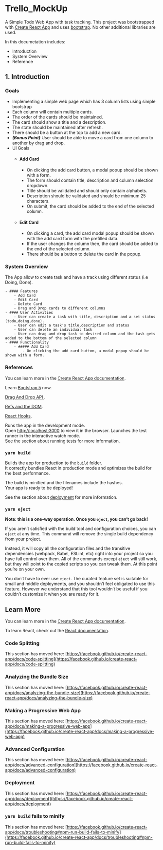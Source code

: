 # Trello_MockUp

A Simple Todo Web App with task tracking.
This project was bootstrapped with [Create React App](https://github.com/facebook/create-react-app) and uses [bootstrap](https://getbootstrap.com/). 
No other additional libraries are used.

In this documetation includes:
* Introduction
* System Overview
* Reference

## 1. Introduction

### Goals
- Implementing a simple web page which has 3 column lists using simple bootstrap 
- Each column will contain multiple cards.
- The order of the cards should be maintained.
- The card should show a title and a description.
- The state should be maintained after refresh.
- There should be a button at the top to add a new card.
- ***(Bonus Point)*** User should be able to move a card from one column to another by drag and drop.
- UI Goals
    - #### Add Card
        - On clicking the add card button, a modal popup should be shown with a form. 
        - The form should contain title, description and column selection dropdown.
        - Title should be validated and should only contain alphabets.
        - Description should be validated and should be minimum 25 characters.
        - On submit, the card should be added to the end of the selected column.
    - #### Edit Card
        - On clicking a card, the add card modal popup should be shown with the add card form with the prefilled data.
        - If the user changes the column then, the card should be added to the end of the selected column.
        - There should be a button to delete the card in the popup.

### System Overview
The App allow to create task and have a track using different status (i.e Doing, Done).

    - #### Features
        - Add Card
        - Edit Card
        - Delete Card
        - Drag and Drop cards to different columns
    - #### User Activities
        - User can create a task with title, description and a set status (todo,doing,done).
        - User can edit a task's title,description and status 
        - User can delete an individual task
        - User can drag and drop task to desired column and the task gets added to the bottom of the selected column
    - #### Functionality
        - ##### Add Card
            - On clicking the add card button, a modal popup should be shown with a form.
### References
You can learn more in the [Create React App documentation](https://facebook.github.io/create-react-app/docs/getting-started).

Learn [Bootstrap 5](https://getbootstrap.com/) now.

[Drag And Drop API ](https://developer.mozilla.org/.en-US/docs/Web/API/HTML_Drag_and_Drop_API).

[Refs and the DOM](https://reactjs.org/docs/refs-and-the-dom.html).

[React Hooks](https://reactjs.org/docs/hooks-intro.html).

Runs the app in the development mode.\
Open [http://localhost:3000](http://localhost:3000) to view it in the browser.
Launches the test runner in the interactive watch mode.\
See the section about [running tests](https://facebook.github.io/create-react-app/docs/running-tests) for more information.

### `yarn build`

Builds the app for production to the `build` folder.\
It correctly bundles React in production mode and optimizes the build for the best performance.

The build is minified and the filenames include the hashes.\
Your app is ready to be deployed!

See the section about [deployment](https://facebook.github.io/create-react-app/docs/deployment) for more information.

### `yarn eject`

**Note: this is a one-way operation. Once you `eject`, you can’t go back!**

If you aren’t satisfied with the build tool and configuration choices, you can `eject` at any time. This command will remove the single build dependency from your project.

Instead, it will copy all the configuration files and the transitive dependencies (webpack, Babel, ESLint, etc) right into your project so you have full control over them. All of the commands except `eject` will still work, but they will point to the copied scripts so you can tweak them. At this point you’re on your own.

You don’t have to ever use `eject`. The curated feature set is suitable for small and middle deployments, and you shouldn’t feel obligated to use this feature. However we understand that this tool wouldn’t be useful if you couldn’t customize it when you are ready for it.

## Learn More

You can learn more in the [Create React App documentation](https://facebook.github.io/create-react-app/docs/getting-started).

To learn React, check out the [React documentation](https://reactjs.org/).

### Code Splitting

This section has moved here: [https://facebook.github.io/create-react-app/docs/code-splitting](https://facebook.github.io/create-react-app/docs/code-splitting)

### Analyzing the Bundle Size

This section has moved here: [https://facebook.github.io/create-react-app/docs/analyzing-the-bundle-size](https://facebook.github.io/create-react-app/docs/analyzing-the-bundle-size)

### Making a Progressive Web App

This section has moved here: [https://facebook.github.io/create-react-app/docs/making-a-progressive-web-app](https://facebook.github.io/create-react-app/docs/making-a-progressive-web-app)

### Advanced Configuration

This section has moved here: [https://facebook.github.io/create-react-app/docs/advanced-configuration](https://facebook.github.io/create-react-app/docs/advanced-configuration)

### Deployment

This section has moved here: [https://facebook.github.io/create-react-app/docs/deployment](https://facebook.github.io/create-react-app/docs/deployment)

### `yarn build` fails to minify

This section has moved here: [https://facebook.github.io/create-react-app/docs/troubleshooting#npm-run-build-fails-to-minify](https://facebook.github.io/create-react-app/docs/troubleshooting#npm-run-build-fails-to-minify)

